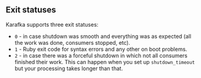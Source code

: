 ## Exit statuses

Karafka supports three exit statuses:

- ```0``` - in case shutdown was smooth and everything was as expected (all the work was done, consumers stopped, etc).
- ```1``` - Ruby exit code for syntax errors and any other on boot problems.
- ```2``` - in case there was a forceful shutdown in which not all consumers finished their work. This can happen when you set up ```shutdown_timeout``` but your processing takes longer than that.
